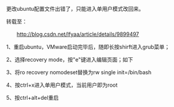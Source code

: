 更改ubuntu配置文件出错了，只能进入单用户模式改回来。

转载至：

　　http://blog.csdn.net/lfyaa/article/details/9899497

1、重启ubuntu，VMware启动完毕后，随即长按shirft进入grub菜单；

2、选择recovery mode，按"e"键进入编辑页面；如下

3、将ro recovery nomodeset替换为rw single init=/bin/bash

4、按ctrl+x进入单用户模式，当前用户即为root

5、按ctrl+alt+del重启
